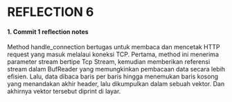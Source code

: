 # REFLECTION 6

#### 1. Commit 1 reflection notes
Method handle_connection bertugas untuk membaca dan mencetak HTTP request yang masuk melalaui koneksi TCP. Pertama, method ini menerima parameter stream bertipe Tcp Stream, kemudian memberikan referensi stream dalam BufReader yang memungkinkan pembacaan data secara lebih efisien. Lalu, data dibaca baris per baris hingga menemukan baris kosong yang menandakan akhir header, lalu dikumpulkan dalam sebuah vektor. Dan akhirnya vektor tersebut diprint di layar.